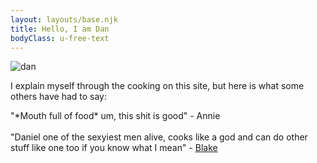 ```yaml
---
layout: layouts/base.njk
title: Hello, I am Dan
bodyClass: u-free-text
---
```

![](/img/recipes/dan-smaller.jpg "dan")

I explain myself through the cooking on this site, but here is what some others have had to say:

"\*Mouth full of food\* um, this shit is good" - Annie\
\
"Daniel one of the sexyiest men alive, cooks like a god and can do other stuff like one too if you know what I mean" - [Blake](https://www.instagram.com/blake_ed)